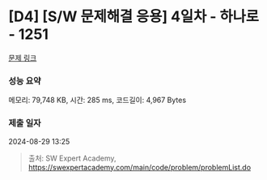 # [D4] [S/W 문제해결 응용] 4일차 - 하나로 - 1251 

[문제 링크](https://swexpertacademy.com/main/code/problem/problemDetail.do?contestProbId=AV15StKqAQkCFAYD) 

### 성능 요약

메모리: 79,748 KB, 시간: 285 ms, 코드길이: 4,967 Bytes

### 제출 일자

2024-08-29 13:25



> 출처: SW Expert Academy, https://swexpertacademy.com/main/code/problem/problemList.do